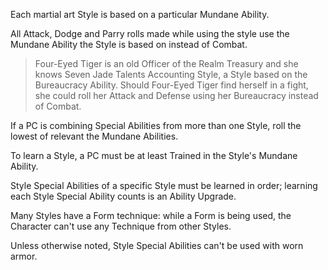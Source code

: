 Each martial art Style is based on a particular Mundane Ability.

All Attack, Dodge and Parry rolls made while using the style use the Mundane Ability the Style is based on instead of Combat.

> Four-Eyed Tiger is an old Officer of the Realm Treasury and she knows Seven Jade Talents Accounting Style, a Style based on the Bureaucracy Ability.
> Should Four-Eyed Tiger find herself in a fight, she could roll her Attack and Defense using her Bureaucracy instead of Combat.

If a PC is combining Special Abilities from more than one Style, roll the lowest of relevant the Mundane Abilities.

To learn a Style, a PC must be at least Trained in the Style's Mundane Ability.

Style Special Abilities of a specific Style must be learned in order; learning each Style Special Ability counts is an Ability Upgrade.

Many Styles have a Form technique: while a Form is being used, the Character can't use any Technique from other Styles.

Unless otherwise noted, Style Special Abilities can't be used with worn armor.
